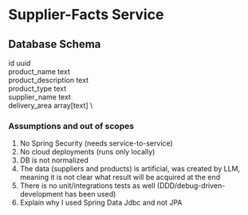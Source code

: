 # Supplier-Facts Service

## Database Schema

id uuid \
product_name text \
product_description text \
product_type text \
supplier_name text \
delivery_area array[text] \

### Assumptions and out of scopes

1. No Spring Security (needs service-to-service)
2. No cloud deployments (runs only locally)
3. DB is not normalized
4. The data (suppliers and products) is artificial,
   was created by LLM, meaning it is not clear what result will be
   acquired at the end
5. There is no unit/integrations tests as well (DDD/debug-driven-development has been used)
6. Explain why I used Spring Data Jdbc and not JPA
